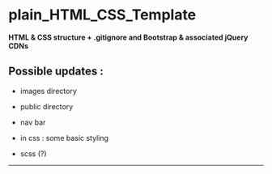 # plain_HTML_CSS_Template

**HTML &amp; CSS structure + .gitignore and Bootstrap & associated jQuery CDNs**

## Possible updates :

* images directory
* public directory
* nav bar

* in css : some basic styling

* scss (?)

---

